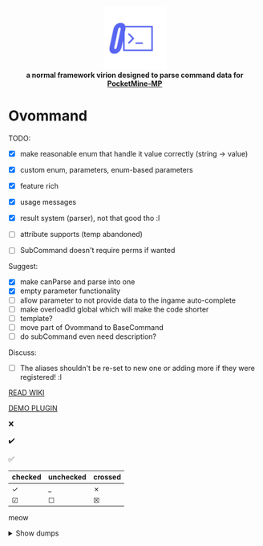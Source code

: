 <p align="center">
<a href="https://github.com/GalaxyGamesMC/Ovommand"><picture>
  <source media="(prefers-color-scheme: dark)" srcset="https://raw.githubusercontent.com/idumpster/image/main/ovommand/white/ovommand_white.svg" width="125" height="125">
  <source media="(prefers-color-scheme: light)" srcset="https://raw.githubusercontent.com/idumpster/image/main/ovommand/black/ovommand_black.svg" width="125" height="125">
  <img alt="ovo_logo" src="https://raw.githubusercontent.com/idumpster/image/main/ovommand/blue/ovommand_blue.svg" width="125" height="125">
</picture></a><br>
<b>a normal framework virion designed to parse command data for <a href="https://github.com/pmmp/PocketMine-MP">PocketMine-MP</a></b>
</p>

# Ovommand
TODO:

- [x] make reasonable enum that handle it value correctly (string -> value)
- [x] custom enum, parameters, enum-based parameters
- [x] feature rich
- [x] usage messages
- [x] result system (parser), not that good tho :l
- [ ] attribute supports (temp abandoned)
- [ ] SubCommand doesn't require perms if wanted


Suggest:
- [x] make canParse and parse into one
- [x] empty parameter functionality
- [ ] allow parameter to not provide data to the ingame auto-complete
- [ ] make overloadId global which will make the code shorter
- [ ] template?
- [ ] move part of Ovommand to BaseCommand
- [ ] do subCommand even need description?

Discuss:
- [ ] The aliases shouldn't be re-set to new one or adding more if they were registered! :l

[READ WIKI](https://github.com/GalaxyGamesMC/Ovommand/wiki)

[DEMO PLUGIN](https://github.com/idumpster/OvoTest)

:x:

:heavy_check_mark:

:white_check_mark:

|checked|unchecked|crossed|
|---|---|---|
|&check;|_|&cross;|
|&#x2611;|&#x2610;|&#x2612;|

meow

<details> <summary>Show dumps</summary>

## A. Standard prototype
### 1. Commando structure
```php
class FirstSubCommand extends BaseSubCommand{
    public function prepare() {
        $this->addParameter(0, new IntParameter("coin"));
        $this->addParameter(1, new IntParameter("etc"));
    }
}

class TestCommand extend BaseCommand{
    public function prepare() {
        $this->addSubCommand(new FirstSubCommand(...));
    }
    // normal Commando command structure
}
```

## B. Attribute prototype:
Use Attributes to add metadata to Command, such as Overloads, Permissions, CommandEnum, etc
### 1. Parameter:
```php
#[CommandAttribute(
	null,
	'see',
	new Parameter('level', DefaultEnums::ONLINE_PLAYER)
)]
#[CommandAttribute(
	'level.cmd.op',
	'manager',
	'add'
)]
class AttributeCommand extend Command{
    // normal pmmp command structure
}
```
### 2. Nested parameter:
```php
#[CommandAttribute(
    null, //permission
    "hello", // descriptions
    new NestedParameter(parent: "hello", parameters: ["world", "me"])
)]
class AttributeCommand extend Command{
    // normal pmmp command structure
}
```
### 3. Other ideas
- More CommandAttribute type for adding more metadata
- Binding metadata to standard API

## C. THIS IS A SKID
1. [sky-min/CommandHelper](https://github.com/sky-min/CommandHelper)
2. [CortexPE/Commando](https://github.com/CortexPE/Commando)
3. [GalaxyGamesMC/libcommand](https://github.com/GalaxyGamesMC/libcommand)

<br><p align="center">
<strong>We are making a server!</strong><br>
<a href="https://thegalaxype.com">
<img alt="ovo_logo" src="https://avatars.githubusercontent.com/u/95261113?s=200&v=4" width="50" height="50">
</a><br>
<sub>Stay tuned for more!!</sub>
<a href="https://discord.gg/Ew7d7tBBPb"><sub>Discord!</sub></a>
</p>

</details>